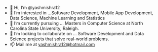 - 👋 Hi, I’m @yashmishra12
- 👀 I’m interested in ...Software Development, Mobile App Development, Data Science, Machine Learning and Statistics 
- 🌱 I’m currently pursuing ... Masters in Computer Science at North Carolina State University, Raleigh. 
- 💞️ I’m looking to collaborate on ... Software Development and Data Science projects that solve real-world problems.
- 📫 Mail me at yashmishra12@hotmail.com

<!---
yashmishra12/yashmishra12 is a ✨ special ✨ repository because its `README.md` (this file) appears on your GitHub profile.
You can click the Preview link to take a look at your changes.
--->
